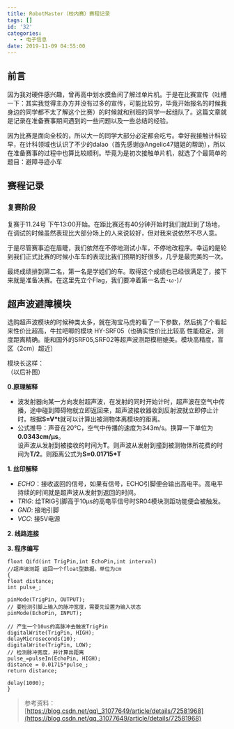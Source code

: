 ```yaml
---
title: RobotMaster（校内赛）赛程记录
tags: []
id: '32'
categories:
  - - 电子信息
date: 2019-11-09 04:55:00
---
```


## 前言

因为我对硬件感兴趣，曾再高中划水摸鱼间了解过单片机。于是在比赛宣传（吐槽一下：其实我觉得主办方并没有过多的宣传，可能比较穷，毕竟开始报名的时候我身边的同学都不太了解这个比赛）的时候就和别班的同学一起组队了。这篇文章就是记录在准备赛事期间遇到的一些问题以及一些总结的经验。

因为比赛是面向全校的，所以大一的同学大部分必定都会吃亏。幸好我接触计科较早，在计科领域也认识了不少的dalao（首先感谢@Angelic47姐姐的帮助），所以在准备赛事的过程中也算比较顺利。毕竟为是初次接触单片机，就选了个最简单的题目：避障寻迹小车

## 赛程记录

### 复赛阶段

复赛于11.24号 下午13:00开始。在距比赛还有40分钟开始时我们就赶到了场地，在调试的时候虽然表现比大部分场上的人来说较好，但对我来说依然不尽人意。

于是尽管赛事迫在眉睫，我们依然在不停地测试小车，不停地改程序。幸运的是轮到我们正式比赛的时候小车车的表现比我们预期的好很多，几乎是最完美的一次。

最终成绩排到第二名，第一名是学姐们的车。取得这个成绩也已经很满足了，接下来就是准备决赛。在这里先立个Flag，我们要冲着第一名去･ω･)ﾉ

## 超声波避障模块

选购超声波模块的时候种类太多，就在淘宝马虎的看了一下参数，然后挑了个看起来性价比超高，牛拉吧唧的模块 HY-SRF05（也确实性价比比较高 性能稳定，测度距离精确。能和国外的SRF05,SRF02等超声波测距模相媲美。模块高精度，盲区（2cm）超近）

模块长这样：  
（以后补图）

**0.原理解释**

*   波发射器向某一方向发射超声波，在发射的同时开始计时，超声波在空气中传播，途中碰到障碍物就立即返回来，超声波接收器收到反射波就立即停止计时。根据**S=V\*t**就可以计算出被测物体离模块的距离。
*   公式推导：声音在20°C，空气中传播的速度为343m/s。换算一下单位为**0.0343cm/μs**。  
    设声波从发射到被接收的时间为**T**。则声波从发射到撞到被测物体所花费的时间为**T/2**。则距离公式为**S=0.01715\*T**

**1\. 丝印解释**

*   _ECHO_：接收返回的信号，如果有信号，ECHO引脚便会输出高电平。高电平持续的时间就是超声波从发射到返回的时间。
*   _TRIG_: 给TRIG引脚高于10μs的高电平信号时SR04模块测距功能便会被触发。
*   _GND_: 接地引脚
*   _VCC_: 接5V电源

**2\. 线路连接**

**3\. 程序编写**

```
float Qifd(int TrigPin,int EchoPin,int interval)
//超声波测距 返回一个float型数据。单位为cm
{
float distance;
int pulse_;

pinMode(TrigPin, OUTPUT);
// 要检测引脚上输入的脉冲宽度，需要先设置为输入状态
pinMode(EchoPin, INPUT);

// 产生一个10us的高脉冲去触发TrigPin
digitalWrite(TrigPin, HIGH);
delayMicroseconds(10);
digitalWrite(TrigPin, LOW);
// 检测脉冲宽度，并计算出距离
pulse_=pulseIn(EchoPin, HIGH);
distance = 0.01715*pulse_;
return distance;

delay(1000);
}
```

> 参考资料：[https://blog.csdn.net/qq\_31077649/article/details/72581968](https://blog.csdn.net/qq_31077649/article/details/72581968)